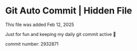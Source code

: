 # Git Auto Commit | Hidden File

This file was added Feb 12, 2025

Just for fun and keeping my daily git commit active 🤪

commit number: 2932871
